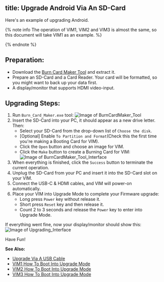 title:  Upgrade Android Via An SD-Card
---

Here's an example of upgrading Android.

{% note info The operation of VIM1, VIM2 and VIM3 is almost the same, so this document will take VIM1 as an example. %}

{% endnote %}


## Preparation:

* Download the [Burn Card Maker Tool](https://dl.khadas.com/Tools/Burn_card_maker_V2.0.2_20150617_en.7z) and extract it.
* Prepare an SD-Card and a Card Reader. Your card will be formatted, so you might want to back up your data first.
* A display/monitor that supports HDMI video-input.

## Upgrading Steps:
1. Run `Burn_Card_Maker.exe` tool:
	![Image of BurnCardMaker_Tool](/android/images/vim1/BurnCardMaker_Tool.png)
2. Insert the SD-Card into your PC, it should appear as a new drive letter. Then:
	* Select your SD-Card from the drop-down list of `Choose the disk`.
	* [Optional] Enable `To Partition and Format`(Check this the first time you're making a Booting Card for VIM).
	* Click the `Open` button and choose an image for VIM.
	* Click the `Make` button to create a Burning Card for VIM:
	![Image of BurnCardMaker_Tool_Interface](/android/images/vim1/BurnCardMaker_Tool_Interface.png)
3. When everything is finished, click the `Success` button to terminate the current operation.
4. Unplug the SD-Card from your PC and insert it into the SD-Card slot on your VIM.
5. Connect the USB-C & HDMI cables, and VIM will power-on automatically.
6. Place your VIM into Upgrade Mode to complete your Firmware upgrade:
	* Long press `Power` key without release it.
	* Short press `Reset` key and then release it.
	* Count 2 to 3 seconds and release the `Power` key to enter into Upgrade Mode.

If everything went fine, now your display/monitor should show this:
![Image of Upgrading_Interface](/android/images/vim1/Upgrading_interface.png)

Have Fun!

**See Also:**

* [Upgrade Via A USB Cable](/android/vim1/UpgradeViaUSBCable.html)
* [VIM1 How To Boot Into Upgrade Mode](/android/vim1/HowtoBootIntoUpgradeMode.html)
* [VIM2 How To Boot Into Upgrade Mode](/android/vim2/HowtoBootIntoUpgradeMode.html)
* [VIM3 How To Boot Into Upgrade Mode](/vim3/HowtoBootIntoUpgradeMode.html)
